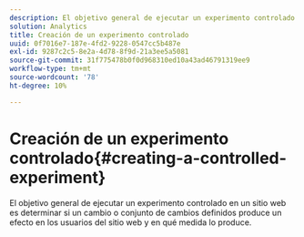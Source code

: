 ```yaml
---
description: El objetivo general de ejecutar un experimento controlado en un sitio web es determinar si un cambio o conjunto de cambios definidos produce un efecto en los usuarios del sitio web y en qué medida lo produce.
solution: Analytics
title: Creación de un experimento controlado
uuid: 0f7016e7-187e-4fd2-9228-0547cc5b487e
exl-id: 9287c2c5-8e2a-4d78-8f9d-21a3ee5a5081
source-git-commit: 31f775478b0f0d968310ed10a43ad46791319ee9
workflow-type: tm+mt
source-wordcount: '78'
ht-degree: 10%

---
```


# Creación de un experimento controlado{#creating-a-controlled-experiment}

El objetivo general de ejecutar un experimento controlado en un sitio web es determinar si un cambio o conjunto de cambios definidos produce un efecto en los usuarios del sitio web y en qué medida lo produce.
